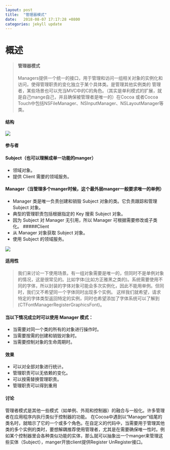 ```yaml
---
layout: post
title:  "管理器模式"
date:   2018-08-07 17:17:28 +0800
categories: jekyll update
---
```

# 概述
> #### 管理器模式
> Managers提供一个统一的接口，用于管理和访问一组相关对象的实例化和访问，使得管理职责的变化独立于某个具体类。是管理其他实例类的 管理者，某些场景也可以充当MVC中的C的角色。（其实是单利模式的扩展，就是自己mange自己，并且确保被管理者是唯一的）在Cocoa 或者Cocoa Touch中包括NSFileManager、NSInputManager、NSLayoutManager等类。

#### 结构
![](http://upload-images.jianshu.io/upload_images/1517257-51774d07ee87ca75.png?imageMogr2/auto-orient/strip%7CimageView2/2/w/1240)
#### 参与者
#### Subject（也可以理解成单一功能的manger）
- 领域对象。
- 提供 Client 需要的领域服务。
#### Manager（当管理多个manger时候，这个最外层manger一般要求唯一的单例）
- Manager 类是唯一负责创建和销毁 Subject 对象的类。它负责跟踪和管理 Subject 对象。
- 典型的管理职责包括根据指定的 Key 搜索 Subject 对象。
- 因为 Subject 对 Manager 无引用，所以 Manager 可根据需要修改或子类化。
#####Client
- 从 Manager 对象获取 Subject 对象。
- 使用 Subject 的领域服务。

![](http://upload-images.jianshu.io/upload_images/1517257-beabeb5570625591.png?imageMogr2/auto-orient/strip%7CimageView2/2/w/1240)

#### 适用性
>我们来讨论一下使用场景。有一组对象需要是唯一的，但同时不是单例对象的情况，这是很常见的。比如字体(比如方正雅黑之类的)。系统需要使用不同的字体，所以封装的字体对象可能会多次实例化，因此不能用单例。但同时，我们又不希望同一个字体同时出现多个实例。
这样我们就希望，请求特定的字体类型返回特定的实例，同时也希望添加了字体系统可以了解到(CTFontManagerRegisterGraphicsFont)。


#### 当以下情况成立时可以使用 Manager 模式：
- 当需要对同一个类的所有的对象进行操作时。
- 当需要按需的创建和销毁对象时。
- 当需要控制对象的生命周期时。

#### 效果
- 可以对全部对象进行统计。
- 管理职责可以无依赖的变化。
- 可以按需替换管理职责。
- 管理职责可以得到重用

#### 讨论
管理者模式是其他一些模式（如单例、外观和控制器）的融合与一般化。许多管理者在应用程序内执行类似于控制器的功能。 在Cocoa中遇到以“Manager”结尾的类名时，就暗示了它的一个或多个角色。在自定义的代码中，当需要用于管理其他类的多个实例的类时，要想解耦推荐使用管理者，尤其是在需要确保唯一性时。例如某个控制器里会各种类似功能的实体，那么就可以抽象出一个manger来管理这些实体（Subject），manger开放client提供Register UnRegister接口。

